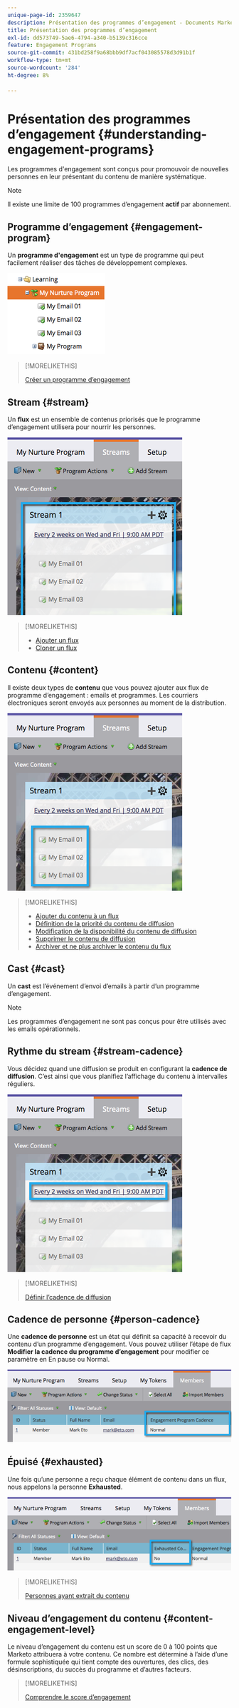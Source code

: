 ```yaml
---
unique-page-id: 2359647
description: Présentation des programmes d’engagement - Documents Marketo - Documentation du produit
title: Présentation des programmes d’engagement
exl-id: dd573749-5ae6-4794-a340-b5139c316cce
feature: Engagement Programs
source-git-commit: 431bd258f9a68bbb9df7acf043085578d3d91b1f
workflow-type: tm+mt
source-wordcount: '284'
ht-degree: 8%

---
```


# Présentation des programmes d’engagement {#understanding-engagement-programs}

Les programmes d&#39;engagement sont conçus pour promouvoir de nouvelles personnes en leur présentant du contenu de manière systématique.

>[!NOTE]
>
>Il existe une limite de 100 programmes d’engagement **actif** par abonnement.

## Programme d’engagement {#engagement-program}

Un **programme d&#39;engagement** est un type de programme qui peut facilement réaliser des tâches de développement complexes.

![](assets/image2014-9-15-15-3a24-3a57.png)

>[!MORELIKETHIS]
>
>[Créer un programme d’engagement](/help/marketo/product-docs/email-marketing/drip-nurturing/creating-an-engagement-program/create-an-engagement-program.md)

## Stream {#stream}

Un **flux** est un ensemble de contenus priorisés que le programme d’engagement utilisera pour nourrir les personnes.

![](assets/image2014-9-15-15-3a25-3a4.png)

>[!MORELIKETHIS]
>
>* [Ajouter un flux](/help/marketo/product-docs/email-marketing/drip-nurturing/creating-an-engagement-program/add-a-stream.md)
>* [Cloner un flux](/help/marketo/product-docs/email-marketing/drip-nurturing/engagement-program-streams/clone-a-stream.md)

## Contenu {#content}

Il existe deux types de **contenu** que vous pouvez ajouter aux flux de programme d’engagement : emails et programmes. Les courriers électroniques seront envoyés aux personnes au moment de la distribution.

![](assets/image2014-9-15-15-3a25-3a18.png)

>[!MORELIKETHIS]
>
>* [Ajouter du contenu à un flux](/help/marketo/product-docs/email-marketing/drip-nurturing/creating-an-engagement-program/add-content-to-a-stream.md)
>* [Définition de la priorité du contenu de diffusion](/help/marketo/product-docs/email-marketing/drip-nurturing/using-stream-content/prioritize-stream-content.md)
>* [Modification de la disponibilité du contenu de diffusion](/help/marketo/product-docs/email-marketing/drip-nurturing/using-stream-content/edit-availability-of-stream-content.md)
>* [Supprimer le contenu de diffusion](/help/marketo/product-docs/email-marketing/drip-nurturing/using-stream-content/remove-stream-content.md)
>* [Archiver et ne plus archiver le contenu du flux](/help/marketo/product-docs/email-marketing/drip-nurturing/using-stream-content/archive-and-unarchive-stream-content.md)

## Cast {#cast}

Un **cast** est l’événement d’envoi d’emails à partir d’un programme d’engagement.

>[!NOTE]
>
>Les programmes d’engagement ne sont pas conçus pour être utilisés avec les emails opérationnels.

## Rythme du stream {#stream-cadence}

Vous décidez quand une diffusion se produit en configurant la **cadence de diffusion**. C’est ainsi que vous planifiez l’affichage du contenu à intervalles réguliers.

![](assets/image2014-9-15-15-3a25-3a27.png)

>[!MORELIKETHIS]
>
>[Définir l’cadence de diffusion](/help/marketo/product-docs/email-marketing/drip-nurturing/engagement-program-streams/set-stream-cadence.md)

## Cadence de personne {#person-cadence}

Une **cadence de personne** est un état qui définit sa capacité à recevoir du contenu d’un programme d’engagement. Vous pouvez utiliser l’étape de flux **Modifier la cadence du programme d’engagement** pour modifier ce paramètre en En pause ou Normal.

![](assets/image2014-9-15-15-3a25-3a55.png)

## Épuisé {#exhausted}

Une fois qu’une personne a reçu chaque élément de contenu dans un flux, nous appelons la personne **Exhausted**.

![](assets/image2014-9-15-15-3a26-3a5.png)

>[!MORELIKETHIS]
>
>[Personnes ayant extrait du contenu](/help/marketo/product-docs/email-marketing/drip-nurturing/using-engagement-programs/people-who-have-exhausted-content.md)

## Niveau d’engagement du contenu {#content-engagement-level}

Le niveau d’engagement du contenu est un score de 0 à 100 points que Marketo attribuera à votre contenu. Ce nombre est déterminé à l’aide d’une formule sophistiquée qui tient compte des ouvertures, des clics, des désinscriptions, du succès du programme et d’autres facteurs.

>[!MORELIKETHIS]
>
>[Comprendre le score d’engagement](/help/marketo/product-docs/email-marketing/drip-nurturing/reports-and-notifications/understanding-the-engagement-score.md)

